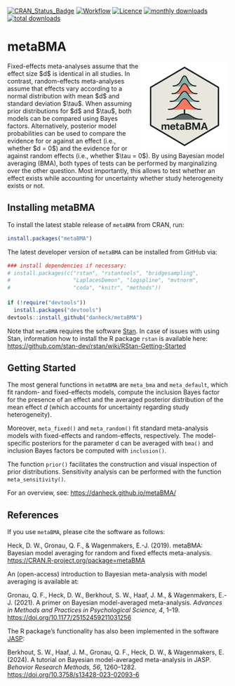 [![CRAN_Status_Badge](https://www.r-pkg.org/badges/version/metaBMA)](https://cran.r-project.org/package=metaBMA)
[![Workflow](https://github.com/danheck/metaBMA/actions/workflows/check-full.yaml/badge.svg)](https://github.com/danheck/metaBMA/actions/workflows/check-full.yaml)
[![Licence](https://img.shields.io/badge/licence-GPL--2-green.svg)](https://www.gnu.org/licenses/old-licenses/gpl-2.0.html)
[![monthly downloads](https://cranlogs.r-pkg.org/badges/metaBMA)](https://cranlogs.r-pkg.org/badges/metaBMA)
[![total downloads](https://cranlogs.r-pkg.org/badges/grand-total/metaBMA)](https://cranlogs.r-pkg.org/badges/grand-total/metaBMA)


# metaBMA

<img src="man/figures/metaBMA.png" width="200" align="right">
Fixed-effects meta-analyses assume that the effect size $d$ is identical in all studies. In contrast, random-effects meta-analyses assume that effects vary according to a normal distribution with mean $d$ and standard deviation $\tau$. When assuming prior distributions for $d$ and $\tau$, both models can be compared using Bayes factors. Alternatively, posterior model probabilities can be used to compare the evidence for or against an effect (i.e., whether $d = 0$) and the evidence for or against random effects (i.e., whether $\tau = 0$). By using Bayesian model averaging (BMA), both types of tests can be performed by marginalizing over the other question. Most importantly, this allows to test whether an effect exists while accounting for uncertainty whether study heterogeneity exists or not.


## Installing metaBMA

To install the latest stable release of `metaBMA` from CRAN, run:

```r
install.packages("metaBMA")
```

The latest developer version of `metaBMA` can be installed from GitHub via:

```r
### install dependencies if necessary:
# install.packages(c("rstan", "rstantools", "bridgesampling",
#                    "LaplacesDemon", "logspline", "mvtnorm",
#                    "coda", "knitr", "methods"))

if (!require("devtools"))
  install.packages("devtools")
devtools::install_github("danheck/metaBMA")
```

Note that `metaBMA` requires the software [Stan](http://mc-stan.org/). 
In case of issues with using Stan, information how to install the R package `rstan` is available here:
https://github.com/stan-dev/rstan/wiki/RStan-Getting-Started


## Getting Started

The most general functions in `metaBMA` are `meta_bma` and `meta_default`, which fit random- and fixed-effects models, compute the inclusion Bayes factor for the presence of an effect and the averaged posterior distribution of the mean effect $d$ (which accounts for uncertainty regarding study heterogeneity).

Moreover, `meta_fixed()` and `meta_random()` fit standard meta-analysis models with fixed-effects and random-effects, respectively. The model-specific posteriors for the parameter d can be averaged with `bma()` and inclusion Bayes factors be computed with `inclusion()`. 

The function `prior()` facilitates the construction and visual inspection of prior distributions. Sensitivity analysis can be performed with the function `meta_sensitivity()`.

For an overview, see: https://danheck.github.io/metaBMA/


## References

If you use `metaBMA`, please cite the software as follows:

Heck, D. W., Gronau, Q. F., & Wagenmakers, E.-J. (2019). 
metaBMA: Bayesian model averaging for random and fixed effects meta-analysis. https://CRAN.R-project.org/package=metaBMA

An (open-access) introduction to Bayesian meta-analysis with model averaging is available at:

Gronau, Q. F., Heck, D. W., Berkhout, S. W., Haaf, J. M., & Wagenmakers, E.-J. (2021). 
A primer on Bayesian model-averaged meta-analysis. 
*Advances in Methods and Practices in Psychological Science, 4*, 1–19. 
https://doi.org/10.1177/25152459211031256

The R package’s functionality has also been implemented in the software [JASP](https://www.jasp-stats.org):

Berkhout, S. W., Haaf, J. M., Gronau, Q. F., Heck, D. W., & Wagenmakers, E. (2024). A tutorial on Bayesian model-averaged meta-analysis in JASP. *Behavior Research Methods, 56*, 1260–1282. https://doi.org/10.3758/s13428-023-02093-6

